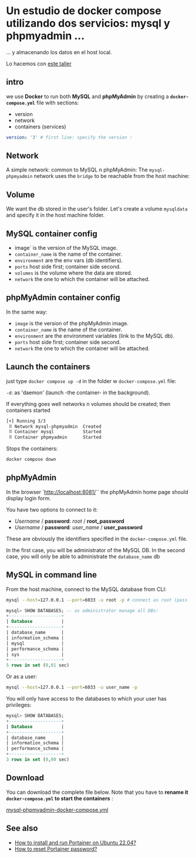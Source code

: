 # Un estudio de docker compose utilizando dos servicios: mysql y phpmyadmin ...

... y almacenando los datos en el host local.

Lo hacemos con [este taller](https://lucidar.me/en/docker/mysql-and-phpmyadmin-with-docker-compose/)

## intro

we use **Docker** to run both **MySQL** and **phpMyAdmin** by creating a
**`docker-compose.yml`** file with sections:

- version
- network
- containers (services)

``` yaml
version: '3' # first line: specify the version :
```

## Network

A simple network: common to MySQL n phpMyAdmin: The `mysql-phpmyadmin` network uses the `bridge` to be reachable from the host machine:

## Volume

We want the db stored in the user\'s folder. Let\'s create a volume `mysqldata` and specify it in the host machine folder.

## MySQL container config

- image` is the version of the MySQL image.
- `container_name` is the name of the container.
- `environment` are the env vars (db identifiers).
- `ports` host side first; container side second.
- `volumes` is the volume where the data are stored.
- `network` the one to which the container will be attached.
    

## phpMyAdmin container config

In the same way:

- `image` is the version of the phpMyAdmin image.
- `container_name` is the name of the container.
- `environment` are the environment variables (link to the MySQL db).
- `ports` host side first; container side second.
- `network` the one to which the container will be attached.

## Launch the containers

just type `docker compose up -d` in the folder w `docker-compose.yml` file:

`-d`: as 'daemon' (launch -the container- in the background).

If everything goes well networks n volumes should be created; then containers started

``` bash
[+] Running 3/3
 ⠿ Network mysql-phpmyadmin  Created                                                              0.1s
 ⠿ Container mysql           Started                                                              0.6s
 ⠿ Container phpmyadmin      Started
```

Stops the containers:

``` bash
docker compose down
```

## phpMyAdmin

In the browser \`<http://localhost:8081/>\`\` the phpMyAdmin home page should display login form.

You have two options to connect to it:

- *Username* / **password**: *root* / **root_password**
- *Username* / **password**: *user_name* / **user_password**

These are obviously the identifiers specified in the `docker-compose.yml` file.

In the first case, you will be administrator of the MySQL DB.
In the second case, you will only be able to administrate the `database_name` db

## MySQL in command line

From the host machine, connect to the MySQL database from CLI:

``` bash
mysql --host=127.0.0.1 --port=6033 -u root -p # connect as root (pass `root_password`)
```

``` sql
mysql> SHOW DATABASES; -- as administrator manage all DBs:
+--------------------+
| Database           |
+--------------------+
| database_name      |
| information_schema |
| mysql              |
| performance_schema |
| sys                |
+--------------------+
5 rows in set (0,01 sec)
```

Or as a user:

``` bash
mysql --host=127.0.0.1 --port=6033 -u user_name -p
```

You will only have access to the databases to which your user has privileges:

``` sql
mysql> SHOW DATABASES;
+--------------------+
| Database           |
+--------------------+
| database_name      |
| information_schema |
| performance_schema |
+--------------------+
3 rows in set (0,00 sec)
```

## Download

You can download the complete file below. Note that you have to **rename
it `docker-compose.yml` to start the containers** :

[
mysql-phpmyadmin-docker-compose.yml](../files/mysql-phpmyadmin-docker-compose.yml)

## See also

- [How to install and run Portainer on Ubuntu 22.04?](/en/docker/how-to-install-portainer-on-ubuntu-22-04)
- [How to reset Portainer password?](/en/docker/how-to-reset-portainer-password)
